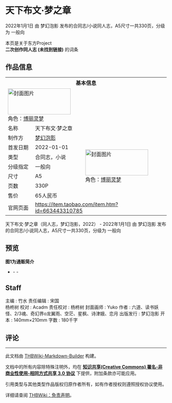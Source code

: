 # 天下布文·梦之章

<!-- source html: G:\repos\THBWiki-Markdown-Builder\THBWikiMarkdown\Temp\main\f\fd\ns0%3A%E5%A4%A9%E4%B8%8B%E5%B8%83%E6%96%87%C2%B7%E6%A2%A6%E4%B9%8B%E7%AB%A0.html -->

2022年1月1日 由 梦幻泡影  发布的合同志/小说同人志，A5尺寸一共330页，分级为 一般向

本页是关于东方Project  
 **二次创作同人志 (未找到链接)** 的词条

## 作品信息

<table><tbody><tr><th colspan="3">基本信息</th></tr><tr><td class="cover-artwork-mobile" colspan="2"><a href="./文件-天下布文·梦之章封面.png.md" class="image" title="封面图片"><img alt="封面图片" src="https://upload.thwiki.cc/thumb/d/de/%E5%A4%A9%E4%B8%8B%E5%B8%83%E6%96%87%C2%B7%E6%A2%A6%E4%B9%8B%E7%AB%A0%E5%B0%81%E9%9D%A2.png/196px-%E5%A4%A9%E4%B8%8B%E5%B8%83%E6%96%87%C2%B7%E6%A2%A6%E4%B9%8B%E7%AB%A0%E5%B0%81%E9%9D%A2.png" decoding="async" loading="lazy" width="196" height="81" srcset="https://upload.thwiki.cc/thumb/d/de/%E5%A4%A9%E4%B8%8B%E5%B8%83%E6%96%87%C2%B7%E6%A2%A6%E4%B9%8B%E7%AB%A0%E5%B0%81%E9%9D%A2.png/294px-%E5%A4%A9%E4%B8%8B%E5%B8%83%E6%96%87%C2%B7%E6%A2%A6%E4%B9%8B%E7%AB%A0%E5%B0%81%E9%9D%A2.png 1.5x, https://upload.thwiki.cc/thumb/d/de/%E5%A4%A9%E4%B8%8B%E5%B8%83%E6%96%87%C2%B7%E6%A2%A6%E4%B9%8B%E7%AB%A0%E5%B0%81%E9%9D%A2.png/392px-%E5%A4%A9%E4%B8%8B%E5%B8%83%E6%96%87%C2%B7%E6%A2%A6%E4%B9%8B%E7%AB%A0%E5%B0%81%E9%9D%A2.png 2x" data-file-width="2616" data-file-height="1080"></a><div class="cover-char">角色：<a href="./博丽灵梦.md" title="博丽灵梦">博丽灵梦</a></div></td>
</tr><tr><td class="label">名称</td><td colspan="2"> 天下布文·梦之章 </td></tr><tr><td class="label">制作方</td><td><a href="./梦幻泡影.md" title="梦幻泡影">梦幻泡影</a></td><td class="cover-artwork" rowspan="7" style="min-width:196px;"><a href="./文件-天下布文·梦之章封面.png.md" class="image" title="封面图片"><img alt="封面图片" src="https://upload.thwiki.cc/thumb/d/de/%E5%A4%A9%E4%B8%8B%E5%B8%83%E6%96%87%C2%B7%E6%A2%A6%E4%B9%8B%E7%AB%A0%E5%B0%81%E9%9D%A2.png/196px-%E5%A4%A9%E4%B8%8B%E5%B8%83%E6%96%87%C2%B7%E6%A2%A6%E4%B9%8B%E7%AB%A0%E5%B0%81%E9%9D%A2.png" decoding="async" loading="lazy" width="196" height="81" srcset="https://upload.thwiki.cc/thumb/d/de/%E5%A4%A9%E4%B8%8B%E5%B8%83%E6%96%87%C2%B7%E6%A2%A6%E4%B9%8B%E7%AB%A0%E5%B0%81%E9%9D%A2.png/294px-%E5%A4%A9%E4%B8%8B%E5%B8%83%E6%96%87%C2%B7%E6%A2%A6%E4%B9%8B%E7%AB%A0%E5%B0%81%E9%9D%A2.png 1.5x, https://upload.thwiki.cc/thumb/d/de/%E5%A4%A9%E4%B8%8B%E5%B8%83%E6%96%87%C2%B7%E6%A2%A6%E4%B9%8B%E7%AB%A0%E5%B0%81%E9%9D%A2.png/392px-%E5%A4%A9%E4%B8%8B%E5%B8%83%E6%96%87%C2%B7%E6%A2%A6%E4%B9%8B%E7%AB%A0%E5%B0%81%E9%9D%A2.png 2x" data-file-width="2616" data-file-height="1080"></a><div class="cover-char">角色：<a href="./博丽灵梦.md" title="博丽灵梦">博丽灵梦</a></div></td>
</tr><tr><td class="label">首发日期</td><td>2022-01-01</td></tr><tr><td class="label">类型</td><td>合同志，小说</td></tr><tr><td class="label">分级指定</td><td>一般向</td></tr><tr><td class="label">尺寸</td><td>A5</td></tr><tr><td class="label">页数</td><td>330P</td></tr><tr><td class="label">售价</td><td>65人民币</td></tr>
<tr><td class="label">官网页面</td><td colspan="2"><a rel="nofollow" class="external free" href="https://item.taobao.com/item.htm?id=663443310785">https://item.taobao.com/item.htm?id=663443310785</a></td></tr></tbody></table>

天下布文·梦之章（同人志，梦幻泡影，2022） - 2022年1月1日 由 梦幻泡影  发布的合同志/小说同人志，A5尺寸一共330页，分级为 一般向

## 预览
  
 **图1为通贩简介** 
  

- [](./文件-天下布文·梦之章预览图1.jpg.md)- [](./文件-天下布文·梦之章预览图2.jpg.md)- [](./文件-天下布文·梦之章预览图3.jpg.md)


## Staff
主编
: 竹水
责任编辑
: 宋国  
杨柊树
校对
: Acadm
责任校对
: 杨柊树
封面画师
: Yuko
作者
: 六道、读书妖怪、2/3魂、奇幻界o龙翼雨、空茫、星枫、诗津娥、恋月
出版发行
: 梦幻泡影
开本
: 140mm×210mm
字数
: 180千字


## 评论




---

此文档由 [THBWiki-Markdown-Builder](https://github.com/Delsin-Yu/THBWiki-Markdown-Builder) 构建。

文档中的所有内容除特殊注明外，均在 [**知识共享(Creative Commons) 署名-非商业性使用-相同方式共享 3.0 协议**](https://creativecommons.org/licenses/by-sa/3.0/deed.zh-hans) 下提供，附加条款亦可能应用。

引用类型与其他类型作品版权归原作者所有，如有作者授权则遵照授权协议使用。

详细请查阅 [THBWiki：免责声明](https://thbwiki.cc/THBWiki:%E5%85%8D%E8%B4%A3%E5%A3%B0%E6%98%8E)。


